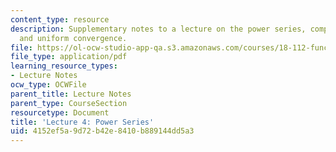 ```yaml
---
content_type: resource
description: Supplementary notes to a lecture on the power series, complex power series,
  and uniform convergence.
file: https://ol-ocw-studio-app-qa.s3.amazonaws.com/courses/18-112-functions-of-a-complex-variable-fall-2008/4152ef5a9d72b42e8410b889144dd5a3_lecture4.pdf
file_type: application/pdf
learning_resource_types:
- Lecture Notes
ocw_type: OCWFile
parent_title: Lecture Notes
parent_type: CourseSection
resourcetype: Document
title: 'Lecture 4: Power Series'
uid: 4152ef5a-9d72-b42e-8410-b889144dd5a3
---
```

